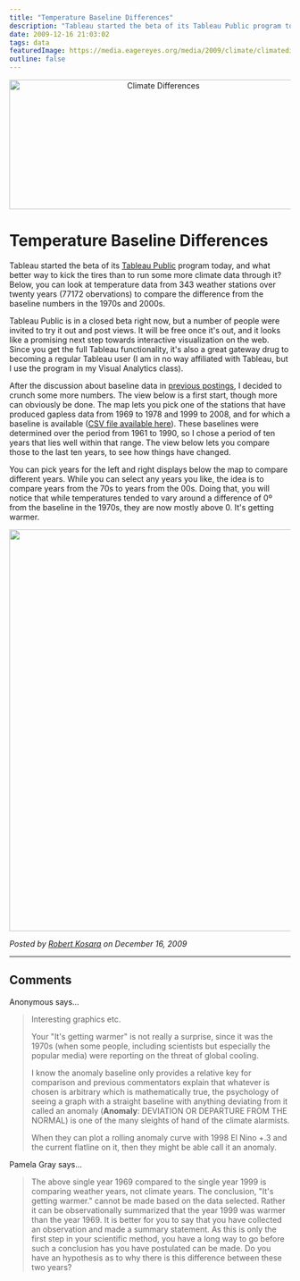 ```yaml
---
title: "Temperature Baseline Differences"
description: "Tableau started the beta of its Tableau Public program today, and what better way to kick the tires than to run some more climate data through it? Below, you can look at temperature data from 343 weather stations over twenty years (77172 obervations) to compare the difference from the baseline numbers in the 1970s and 2000s."
date: 2009-12-16 21:03:02
tags: data
featuredImage: https://media.eagereyes.org/media/2009/climate/climatediff-teaser.png
outline: false
---
```


<p align="center"><img src="https://media.eagereyes.org/media/2009/climate/climatediff-teaser.png" alt="Climate Differences" width="536" height="232" /></p>

# Temperature Baseline Differences

Tableau started the beta of its <a href="http://www.tableausoftware.com/">Tableau Public</a> program today, and what better way to kick the tires than to run some more climate data through it? Below, you can look at temperature data from 343 weather stations over twenty years (77172 obervations) to compare the difference from the baseline numbers in the 1970s and 2000s.

Tableau Public is in a closed beta right now, but a number of people were invited to try it out and post views. It will be free once it's out, and it looks like a promising next step towards interactive visualization on the web. Since you get the full Tableau functionality, it's also a great gateway drug to becoming a regular Tableau user (I am in no way affiliated with Tableau, but I use the program in my Visual Analytics class).

After the discussion about baseline data in <a href="/data/a-look-at-climate-data">previous postings</a>, I decided to crunch some more numbers. The view below is a first start, though more can obviously be done. The map lets you pick one of the stations that have produced gapless data from 1969 to 1978 and 1999 to 2008, and for which a baseline is available (<a href="https://media.eagereyes.org/media/2009/climate/climatedata-subset.csv.zip">CSV file available here</a>). These baselines were determined over the period from 1961 to 1990, so I chose a period of ten years that lies well within that range. The view below lets you compare those to the last ten years, to see how things have changed.

You can pick years for the left and right displays below the map to compare different years. While you can select any years you like, the idea is to compare years from the 70s to years from the 00s. Doing that, you will notice that while temperatures tended to vary around a difference of 0&ordm; from the baseline in the 1970s, they are now mostly above 0. It's getting warmer.

<p align="center"><img src="https://media.eagereyes.org/media/2009/climate-dashboard.png" width="551" height="719" /></p>


_Posted by <a href="/about">Robert Kosara</a> on December 16, 2009_


<aside class="comments">

---
## Comments

Anonymous says…
>	<p>Interesting graphics etc.</p>
>	<p>Your "It's getting warmer" is not really a surprise, since it was the 1970s (when some people, including scientists but especially the popular media) were reporting on the threat of global cooling.</p>
>	<p>I know the anomaly baseline only provides a relative key for comparison and previous commentators explain that whatever is chosen is arbitrary which is mathematically true, the psychology of seeing a graph with a straight baseline with anything deviating from it called an anomaly (<strong>Anomaly</strong>: DEVIATION OR DEPARTURE FROM THE NORMAL) is one of the many sleights of hand of the climate alarmists.</p>
>	<p>When they can plot a rolling anomaly curve with 1998 El Nino +.3 and the current flatline on it, then they might be able call it an anomaly.</p>

Pamela Gray says…
>	<p>The above single year 1969 compared to the single year 1999 is comparing weather years, not climate years.  The conclusion, "It's getting warmer." cannot be made based on the data selected.  Rather it can be observationally summarized that the year 1999 was warmer than the year 1969.  It is better for you to say that you have collected an observation and made a summary statement.  As this is only the first step in your scientific method, you have a long way to go before such a conclusion has you have postulated can be made.  Do you have an hypothesis as to why there is this difference between these two years?</p>

</aside>


